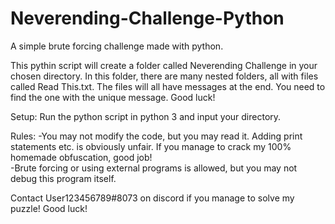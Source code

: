 # Neverending-Challenge-Python
A simple brute forcing challenge made with python.

This pythin script will create a folder called Neverending Challenge in your chosen directory.  In this folder, there are many nested folders, all with files called Read This.txt. The files will all have messages at the end. You need to find the one with the unique message. Good luck!

Setup: Run the python script in python 3 and input your directory.

Rules:
-You may not modify the code, but you may read it. Adding print statements etc. is obviously unfair. If you manage to crack my 100% homemade obfuscation, good job!\
-Brute forcing or using external programs is allowed, but you may not debug this program itself.

Contact User123456789#8073 on discord if you manage to solve my puzzle! Good luck!    
